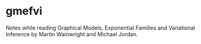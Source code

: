 # gmefvi
Notes while reading Graphical Models, Exponential Families and Variational Inference by Martin Wainwright and Michael Jordan.
